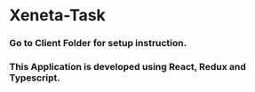 # Xeneta-Task
### Go to Client Folder for setup instruction.
### This Application is developed using React, Redux and Typescript.
